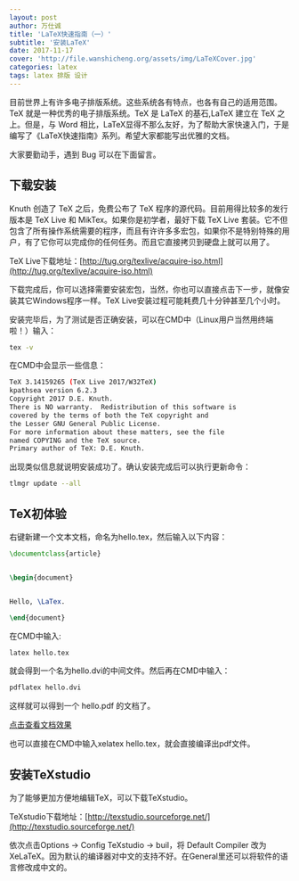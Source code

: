 ```yaml
---
layout: post
author: 万仕诚
title: 'LaTeX快速指南（一）'
subtitle: '安装LaTeX'
date: 2017-11-17
cover: 'http://file.wanshicheng.org/assets/img/LaTeXCover.jpg'
categories: latex
tags: latex 排版 设计
---
```


目前世界上有许多电子排版系统。这些系统各有特点，也各有自己的适用范围。TeX 就是一种优秀的电子排版系统。TeX 是 LaTeX 的基石,LaTeX 建立在 TeX 之上。但是，与 Word 相比，LaTeX显得不那么友好，为了帮助大家快速入门，于是编写了《LaTeX快速指南》系列。希望大家都能写出优雅的文档。

大家要勤动手，遇到 Bug 可以在下面留言。

## 下载安装

Knuth 创造了 TeX 之后，免费公布了 TeX 程序的源代码。目前用得比较多的发行版本是 TeX Live 和 MikTex。如果你是初学者，最好下载 TeX Live 套装。它不但包含了所有操作系统需要的程序，而且有许许多多宏包，如果你不是特别特殊的用户，有了它你可以完成你的任何任务。而且它直接拷贝到硬盘上就可以用了。


TeX Live下载地址：[http://tug.org/texlive/acquire-iso.html](http://tug.org/texlive/acquire-iso.html)

下载完成后，你可以选择需要安装宏包，当然，你也可以直接点击下一步，就像安装其它Windows程序一样。TeX Live安装过程可能耗费几十分钟甚至几个小时。

安装完毕后，为了测试是否正确安装，可以在CMD中（Linux用户当然用终端啦！）输入：

```bash
tex -v
```


在CMD中会显示一些信息：

```bash
TeX 3.14159265 (TeX Live 2017/W32TeX)
kpathsea version 6.2.3
Copyright 2017 D.E. Knuth.
There is NO warranty.  Redistribution of this software is
covered by the terms of both the TeX copyright and
the Lesser GNU General Public License.
For more information about these matters, see the file
named COPYING and the TeX source.
Primary author of TeX: D.E. Knuth.
```

出现类似信息就说明安装成功了。确认安装完成后可以执行更新命令：

```bash
tlmgr update --all
```

## TeX初体验

右键新建一个文本文档，命名为hello.tex，然后输入以下内容：

```latex
\documentclass{article}


\begin{document}


Hello, \LaTex.

\end{document}
```

在CMD中输入:

```bash
latex hello.tex
```

就会得到一个名为hello.dvi的中间文件。然后再在CMD中输入：

```bash
pdflatex hello.dvi
```

这样就可以得到一个 hello.pdf 的文档了。

[点击查看文档效果](https://github.com/wanshicheng/LaTeX-quick-tour/blob/master/hello.pdf)

也可以直接在CMD中输入xelatex hello.tex，就会直接编译出pdf文件。

## 安装TeXstudio

为了能够更加方便地编辑TeX，可以下载TeXstudio。

TeXstudio下载地址：[http://texstudio.sourceforge.net/](http://texstudio.sourceforge.net/)

依次点击Options -> Config TeXstudio -> buil，将 Default Compiler 改为 XeLaTeX。因为默认的编译器对中文的支持不好。在General里还可以将软件的语言修改成中文的。